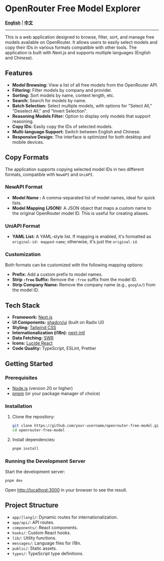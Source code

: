 # OpenRouter Free Model Explorer

[**English**](./README.md) | [**中文**](./README.zh.md)

---

This is a web application designed to browse, filter, sort, and manage free models available on OpenRouter. It allows users to easily select models and copy their IDs in various formats compatible with other tools. The application is built with Next.js and supports multiple languages (English and Chinese).

## Features

- **Model Browsing:** View a list of all free models from the OpenRouter API.
- **Filtering:** Filter models by company and provider.
- **Sorting:** Sort models by name, context length, etc.
- **Search:** Search for models by name.
- **Batch Selection:** Select multiple models, with options for "Select All," "Deselect All," and "Invert Selection".
- **Reasoning Models Filter:** Option to display only models that support reasoning.
- **Copy IDs:** Easily copy the IDs of selected models.
- **Multi-language Support:** Switch between English and Chinese.
- **Responsive Design:** The interface is optimized for both desktop and mobile devices.

## Copy Formats

The application supports copying selected model IDs in two different formats, compatible with `NewAPI` and `UniAPI`.

### NewAPI Format

- **Model Name :** A comma-separated list of model names, ideal for quick lists.
- **Model Mapping (JSON):** A JSON object that maps a custom name to the original OpenRouter model ID. This is useful for creating aliases.

### UniAPI Format

- **YAML List:** A YAML-style list. If mapping is enabled, it's formatted as `original-id: mapped-name`; otherwise, it's just the `original-id`.

### Customization

Both formats can be customized with the following mapping options:

- **Prefix:** Add a custom prefix to model names.
- **Strip `:free` Suffix:** Remove the `:free` suffix from the model ID.
- **Strip Company Name:** Remove the company name (e.g., `google/`) from the model ID.

## Tech Stack

- **Framework:** [Next.js](https://nextjs.org/)
- **UI Components:** [shadcn/ui](https://ui.shadcn.com/) (built on Radix UI)
- **Styling:** [Tailwind CSS](https://tailwindcss.com/)
- **Internationalization (i18n):** [next-intl](https://next-intl-docs.vercel.app/)
- **Data Fetching:** [SWR](https://swr.vercel.app/)
- **Icons:** [Lucide React](https://lucide.dev/)
- **Code Quality:** TypeScript, ESLint, Prettier

## Getting Started

### Prerequisites

- [Node.js](https://nodejs.org/) (version 20 or higher)
- [pnpm](https://pnpm.io/) (or your package manager of choice)

### Installation

1.  Clone the repository:
    ```bash
    git clone https://github.com/your-username/openrouter-free-model.git
    cd openrouter-free-model
    ```
2.  Install dependencies:
    ```bash
    pnpm install
    ```

### Running the Development Server

Start the development server:

```bash
pnpm dev
```

Open [http://localhost:3000](http://localhost:3000) in your browser to see the result.

## Project Structure

- `app/[lang]/`: Dynamic routes for internationalization.
- `app/api/`: API routes.
- `components/`: React components.
- `hooks/`: Custom React hooks.
- `lib/`: Utility functions.
- `messages/`: Language files for i18n.
- `public/`: Static assets.
- `types/`: TypeScript type definitions.
